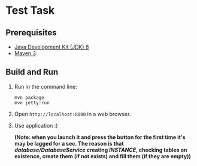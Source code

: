 Test Task
=========

Prerequisites
-------------

* [Java Development Kit (JDK) 8](http://www.oracle.com/technetwork/java/javase/downloads/jdk8-downloads-2133151.html)
* [Maven 3](https://maven.apache.org/download.cgi)

Build and Run
-------------

1. Run in the command line:
	```
	mvn package
	mvn jetty:run
	```

2. Open `http://localhost:8080` in a web browser.

3. Use application :)  
     

   **(Note: when you launch it and press the button for the 
   first time it's may be lagged for a sec. The reason is that 
   *database/DatabaseService* creating *INSTANCE*, 
   checking tables on existence, create them (if not exists) and fill them (if they are empty))**
